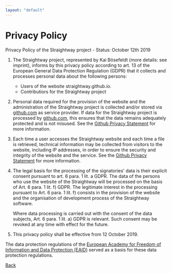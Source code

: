 ```yaml
---
layout: "default"
---
```

# Privacy Policy

Privacy Policy of the Straightway project - Status: October 12th 2019

1. The Straightway project, represented by Kai Bösefeldt (more details: see imprint), informs by this privacy policy according to art. 13 of the European General Data Protection Regulation (GDPR) that it collects and processes personal data about the following persons:

    * Users of the website straightway.github.io.
    * Contributiors for the Straightway project

2. Personal data required for the provision of the website and the administration of the Straightway project is collected and/or stored via [github.com](https://github.com) as service provider. If data for the Straightway project is processed by [github.com](https://github.com), this ensures that the data remains adequately protected and is not misused. See the [Github Privacy Statement](https://help.github.com/en/articles/github-privacy-statement) for more information.

3. Each time a user accesses the Straightway website and each time a file is retrieved, technical information may be collected from visitors to the website, including IP addresses, in order to ensure the security and integrity of the website and the service. See the [Github Privacy Statement](https://help.github.com/en/articles/github-privacy-statement) for more information.

4. The legal basis for the processing of the signatories' data is their explicit consent pursuant to art. 6 para. 1 lit. a GDPR. The data of the persons who use the website of the Straightway will be processed on the basis of Art. 6 para. 1 lit. f) GDPR. The legitimate interest in the processing pursuant to Art. 6 para. 1 lit. f) consists in the provision of the website and the organisation of development process of the Straightway software.

    Where data processing is carried out with the consent of the data subjects, Art. 6 para. 1 lit. a) GDPR is relevant. Such consent may be revoked at any time with effect for the future.

9. This privacy policy shall be effective from 12 October 2019.

The data protection regulations of the [European Academy for Freedom of Information and Data Protection (EAID)](https://www.eaid-berlin.de/datenschutzerklaerung-2/) served as a basis for these data protection regulations.

[Back](index.html)
